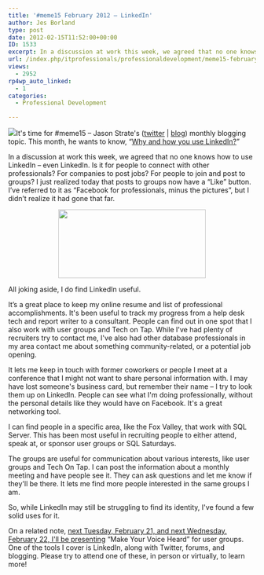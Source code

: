 ```yaml
---
title: '#meme15 February 2012 – LinkedIn'
author: Jes Borland
type: post
date: 2012-02-15T11:52:00+00:00
ID: 1533
excerpt: In a discussion at work this week, we agreed that no one knows how to use LinkedIn – even LinkedIn.
url: /index.php/itprofessionals/professionaldevelopment/meme15-february-2012-linkedin/
views:
  - 2952
rp4wp_auto_linked:
  - 1
categories:
  - Professional Development

---
```

![][1]It's time for #meme15 &#8211; Jason Strate's ([twitter][2] | [blog][3]) monthly blogging topic. This month, he wants to know, “[Why and how you use LinkedIn?][4]” 

In a discussion at work this week, we agreed that no one knows how to use LinkedIn – even LinkedIn. Is it for people to connect with other professionals? For companies to post jobs? For people to join and post to groups? I just realized today that posts to groups now have a “Like” button. I’ve referred to it as “Facebook for professionals, minus the pictures”, but I didn’t realize it had gone that far. 

<p align="center">
  <img src="http://graphics8.nytimes.com/images/2008/05/07/science/platypus.span.600.jpg" width="300" height="140" alt="" title="It's like a platypus - it couldn't figure out what it was" />
</p>

All joking aside, I do find LinkedIn useful. 

It’s a great place to keep my online resume and list of professional accomplishments. It's been useful to track my progress from a help desk tech and report writer to a consultant. People can find out in one spot that I also work with user groups and Tech on Tap. While I've had plenty of recruiters try to contact me, I've also had other database professionals in my area contact me about something community-related, or a potential job opening. 

It lets me keep in touch with former coworkers or people I meet at a conference that I might not want to share personal information with. I may have lost someone's business card, but remember their name &#8211; I try to look them up on LinkedIn. People can see what I'm doing professionally, without the personal details like they would have on Facebook. It's a great networking tool. 

I can find people in a specific area, like the Fox Valley, that work with SQL Server. This has been most useful in recruiting people to either attend, speak at, or sponsor user groups or SQL Saturdays. 

The groups are useful for communication about various interests, like user groups and Tech On Tap. I can post the information about a monthly meeting and have people see it. They can ask questions and let me know if they'll be there. It lets me find more people interested in the same groups I am. 

So, while LinkedIn may still be struggling to find its identity, I've found a few solid uses for it. 

On a related note, [next Tuesday, February 21, and next Wednesday, February 22, I'll be presenting][5] “Make Your Voice Heard” for user groups. One of the tools I cover is LinkedIn, along with Twitter, forums, and blogging. Please try to attend one of these, in person or virtually, to learn more!

 [1]: /wp-content/uploads/blogs/ITProfessionals/-16.png?mtime=1329313898 ""
 [2]: http://twitter.com/stratesql
 [3]: http://www.jasonstrate.com/
 [4]: http://www.jasonstrate.com/2012/02/february-meme15-assignment/
 [5]: /index.php/ITProfessionals/ProfessionalDevelopment/february-2012-presentations